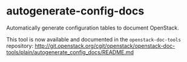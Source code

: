 autogenerate-config-docs
========================

Automatically generate configuration tables to document OpenStack.

This tool is now available and documented in the `openstack-doc-tools`
repository:
http://git.openstack.org/cgit/openstack/openstack-doc-tools/plain/autogenerate_config_docs/README.md
